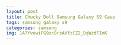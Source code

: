 ```yaml
---
layout: post
title: Chucky Doll Samsung Galaxy S9 Case
tags: samsung galaxy s9
categories: samsung
img: 1A7YvewiFG9zcBrzAVfzCZ2_DqWzdFImK
---
```

